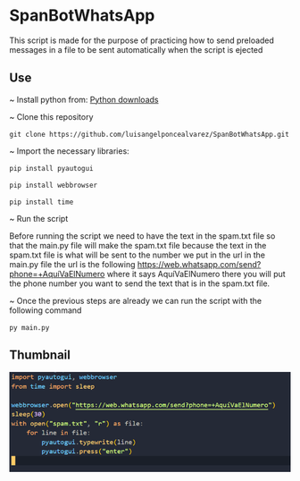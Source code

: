 # SpanBotWhatsApp

This script is made for the purpose of practicing how to send preloaded messages in a file to be sent automatically when the script is ejected

## Use

~ Install python from: [Python downloads](https://www.python.org/downloads/)

~ Clone this repository

```
git clone https://github.com/luisangelponcealvarez/SpanBotWhatsApp.git
```

~ Import the necessary libraries:

```
pip install pyautogui
```

```
pip install webbrowser
```

```
pip install time
```

~ Run the script

Before running the script we need to have the text in the spam.txt file so that the main.py file will make the spam.txt file because the text in the spam.txt file is what will be sent to the number we put in the url in the main.py file the url is the following https://web.whatsapp.com/send?phone=+AquíVaElNumero where it says AquíVaElNumero there you will put the phone number you want to send the text that is in the spam.txt file.

~ Once the previous steps are already we can run the script with the following command

```
py main.py
```

## Thumbnail

![thumbnail](./thumbnail.png)
